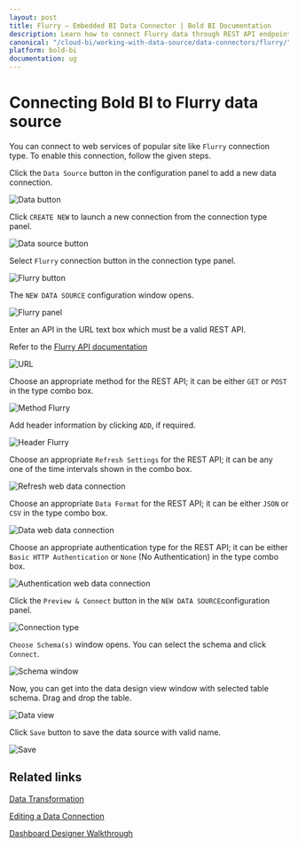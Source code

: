 ```yaml
---
layout: post
title: Flurry – Embedded BI Data Connector | Bold BI Documentation
description: Learn how to connect Flurry data through REST API endpoint with Bold BI Embedded and create data source for dashboard configuration.
canonical: "/cloud-bi/working-with-data-source/data-connectors/flurry/"
platform: bold-bi
documentation: ug
---
```


# Connecting Bold BI to Flurry data source

  You can connect to web services of popular site like `Flurry` connection type. To enable this connection, follow the given steps.
  
  Click the `Data Source` button in the configuration panel to add a new data connection.
   
   ![Data button](/static/assets/embedded/working-with-datasource/data-connectors/images/common/databutton.png)
   
   Click `CREATE NEW` to launch a new connection from the connection type panel. 
   
   ![Data source button](/static/assets/embedded/working-with-datasource/data-connectors/images/common/datasourcebutton.png)
  
  Select `Flurry` connection button in the connection type panel.

  ![Flurry button](/static/assets/embedded/working-with-datasource/data-connectors/images/flurry/flurry_button.png)

  The `NEW DATA SOURCE` configuration window opens.

  ![Flurry panel](/static/assets/embedded/working-with-datasource/data-connectors/images/flurry/flurry_panel.png)

  Enter an API in the URL text box which must be a valid REST API.

  Refer to the [Flurry API documentation](https://developer.yahoo.com/flurry/docs/)

  ![URL](/static/assets/embedded/working-with-datasource/data-connectors/images/flurry/URL_flurry.png)

  Choose an appropriate method for the REST API; it can be either `GET` or `POST` in the type combo box.

  ![Method Flurry](/static/assets/embedded/working-with-datasource/data-connectors/images/flurry/Method_flurry.png)

  Add header information by clicking `ADD`, if required.

  ![Header Flurry](/static/assets/embedded/working-with-datasource/data-connectors/images/flurry/Header_flurry.png)
  
  Choose an appropriate `Refresh Settings` for the REST API; it can be any one of the time intervals shown in the combo box.

  ![Refresh web data connection](/static/assets/embedded/working-with-datasource/data-connectors/images/flurry/Refresh_webdataconnection.png)

  Choose an appropriate `Data Format` for the REST API; it can be either `JSON` or `CSV` in the type combo box.

  ![Data web data connection](/static/assets/embedded/working-with-datasource/data-connectors/images/flurry/Data_webdataconnection.png)

  Choose an appropriate authentication type for the REST API; it can be either `Basic HTTP Authentication` or `None` (No Authentication) in the type combo box.

  ![Authentication web data connection](/static/assets/embedded/working-with-datasource/data-connectors/images/flurry/Authentication_webdataconnection.png)
  
  Click the `Preview & Connect` button in the `NEW DATA SOURCE`configuration panel. 
  
  ![Connection type](/static/assets/embedded/working-with-datasource/data-connectors/images/flurry/flurry_connectiontype.png)

  `Choose Schema(s)` window opens. You can select the schema and click `Connect`.
  
  ![Schema window](/static/assets/embedded/working-with-datasource/data-connectors/images/flurry/asknicelyschemawindow.png)
  
  Now, you can get into the data design view window with selected table schema. Drag and drop the table.
  
  ![Data view](/static/assets/embedded/working-with-datasource/data-connectors/images/flurry/dataview_asknicely.png)

  Click `Save` button to save the data source with valid name.

   ![Save](/static/assets/embedded/working-with-datasource/data-connectors/images/flurry/save_asknicely.png)

## Related links
[Data Transformation](/embedded-bi/working-with-data-source/transforming-data/joining-table/)

[Editing a Data Connection](/embedded-bi/working-with-data-source/editing-a-data-connection/)   

[Dashboard Designer Walkthrough](/embedded-bi/getting-started/bold-bi-walk-through/)

  







  
































